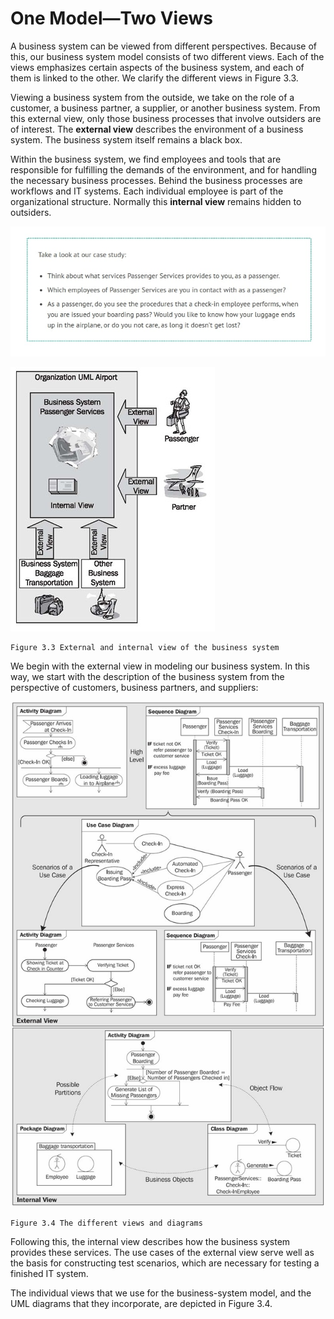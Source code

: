 # One Model—Two Views

A business system can be viewed from different perspectives. Because of this, our business system model consists of two different views. Each of the views emphasizes certain aspects of the business system, and each of them is linked to the other. We clarify the different views in Figure 3.3.

Viewing a business system from the outside, we take on the role of a customer, a business partner, a supplier, or another business system. From this external view, only those business processes that involve outsiders are of interest. The <b>external view</b> describes the environment of a business system. The business system itself remains a black box.

Within the business system, we find employees and tools that are responsible for fulfilling the demands of the environment, and for handling the necessary business processes. Behind the business processes are workflows and IT systems. Each individual employee is part of the organizational structure. Normally this <b>internal view</b> remains hidden to outsiders.

![Scene_1](images/Scene_1.jpg)

![External_View](images/External_View.jpg)

	Figure 3.3 External and internal view of the business system

We begin with the external view in modeling our business system. In this way, we start with the description of the business system from the perspective of customers, business partners, and suppliers:

![Different_View](images/Different_View.jpg)

	Figure 3.4 The different views and diagrams

Following this, the internal view describes how the business system provides these services. The use cases of the external view serve well as the basis for constructing test scenarios, which are necessary for testing a finished IT system.

The individual views that we use for the business-system model, and the UML diagrams that they incorporate, are depicted in Figure 3.4.

